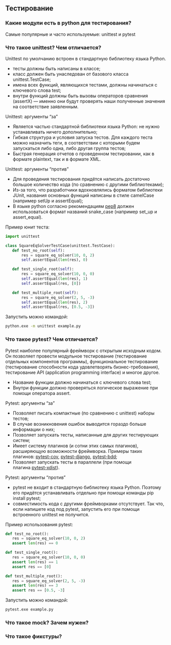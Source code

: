 ## Тестирование

### Какие модули есть в python для тестирования?

Самые популярные и часто используемые: unittest и pytest

### Что такое unittest? Чем отличается?

Unittest по умолчанию встроен в стандартную библиотеку языка Python.

- тесты должны быть написаны в классе;
- класс должен быть унаследован от базового класса unittest.TestCase;
- имена всех функций, являющихся тестами, должны начинаться с ключевого слова test;
- внутри функций должны быть вызовы операторов сравнения (assertX) — именно они будут проверять наши полученные значения на соответствие заявленным.

Unittest: аргументы “за”

- Является частью стандартной библиотеки языка Python: не нужно устанавливать ничего дополнительно;
- Гибкая структура и условия запуска тестов. Для каждого теста можно назначить теги, в соответствии с которыми будем запускаться либо одна, либо другая группа тестов;
- Быстрая генерация отчетов о проведенном тестировании, как в формате plaintext, так и в формате XML.

Unittest: аргументы “против”

- Для проведения тестирования придётся написать достаточно большое количество кода (по сравнению с другими библиотеками);
- Из-за того, что разработчики вдохновлялись форматом библиотеки JUnit, названия основных функций написаны в стиле camelCase (например setUp и assertEqual);
- В языке python согласно рекомендациям [pep8](https://peps.python.org/pep-0008/) должен использоваться формат названий snake_case (например set_up и assert_equal).

Пример юнит теста:
```python
import unittest

class SquareEqSolverTestCase(unittest.TestCase):
   def test_no_root(self):
       res = square_eq_solver(10, 0, 2)
       self.assertEqual(len(res), 0)

   def test_single_root(self):
       res = square_eq_solver(10, 0, 0)
       self.assertEqual(len(res), 1)
       self.assertEqual(res, [0])

   def test_multiple_root(self):
       res = square_eq_solver(2, 5, -3)
       self.assertEqual(len(res), 2)
       self.assertEqual(res, [0.5, -3])
```

Запустить можно командой:
```bash
python.exe -m unittest example.py
```


### Что такое pytest? Чем отличается?

Pytest наиболее популярный фреймворк с открытым исходным кодом. Он позволяет провести модульное тестирование (тестирование отдельных компонентов программы), функциональное тестирование  (тестирование способности кода удовлетворять бизнес-требования), тестирование API (application programming interface) и многое другое.

- Название функции должно начинаться с ключевого слова test;
- Внутри функции должно проверяться логическое выражение при помощи оператора assert.

Pytest: аргументы “за”

- Позволяет писать компактные (по сравнению с unittest) наборы тестов;
- В случае возникновения ошибок выводится гораздо больше информации о них;
- Позволяет запускать тесты, написанные для других тестирующих систем;
- Имеет систему плагинов (и сотни этих самых плагинов), расширяющую возможности фреймворка. Примеры таких плагинов: [pytest-cov](https://pytest-cov.readthedocs.io/en/latest/), [pytest-django](https://pytest-django.readthedocs.io/en/latest/), [pytest-bdd](https://github.com/pytest-dev/pytest-bdd);
- Позволяет запускать тесты в параллели (при помощи плагина [pytest-xdist](https://pytest-xdist.readthedocs.io/en/latest/)).

Pytest: аргументы “против”

- pytest не входит в стандартную библиотеку языка Python. Поэтому его придётся устанавливать отдельно при помощи команды pip install pytest;
- совместимость кода с другими фреймворками отсутствует. Так что, если напишете код под pytest, запустить его при помощи встроенного unittest не получится.

Пример использования pytest:

```python
def test_no_root():
   res = square_eq_solver(10, 0, 2)
   assert len(res) == 0

def test_single_root():
   res = square_eq_solver(10, 0, 0)
   assert len(res) == 1
   assert res == [0]

def test_multiple_root():
   res = square_eq_solver(2, 5, -3)
   assert len(res) == 3
   assert res == [0.5, -3]
```

Запустить можно командой:

```bash
pytest.exe example.py
```

### Что такое mock? Зачем нужен?

### Что такое фикстуры?